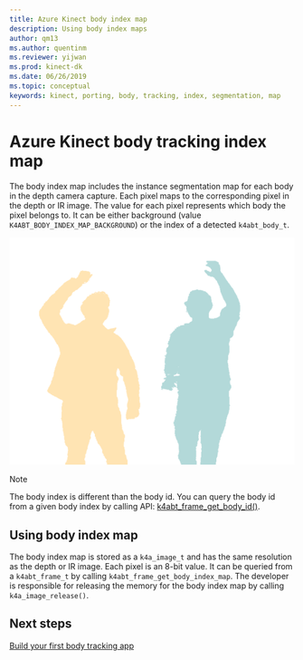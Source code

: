 ```yaml
---
title: Azure Kinect body index map
description: Using body index maps
author: qm13
ms.author: quentinm
ms.reviewer: yijwan
ms.prod: kinect-dk
ms.date: 06/26/2019
ms.topic: conceptual
keywords: kinect, porting, body, tracking, index, segmentation, map
---
```


# Azure Kinect body tracking index map

The body index map includes the instance segmentation map for each body in the depth camera capture. Each pixel maps to the corresponding pixel in the depth or IR image. The value for each pixel represents which body the pixel belongs to. It can be either background (value `K4ABT_BODY_INDEX_MAP_BACKGROUND`) or the index of a detected `k4abt_body_t`.

![Body index map example](./media/concepts/body-index-map.png)

>[!NOTE]
> The body index is different than the body id. You can query the body id from a given body index by calling API: [k4abt_frame_get_body_id()](https://microsoft.github.io/Azure-Kinect-Body-Tracking/release/0.9.x/group__btfunctions_ga673def22c3e3d4683a5702d8fe3cdc5e.html#ga673def22c3e3d4683a5702d8fe3cdc5e).


## Using body index map

The body index map is stored as a `k4a_image_t` and has the same resolution as the depth or IR image. Each pixel is an 8-bit value. It can be queried from a `k4abt_frame_t` by calling `k4abt_frame_get_body_index_map`. The developer is responsible for releasing the memory for the body index map by calling `k4a_image_release()`.

## Next steps

[Build your first body tracking app](build-first-body-app.md)
